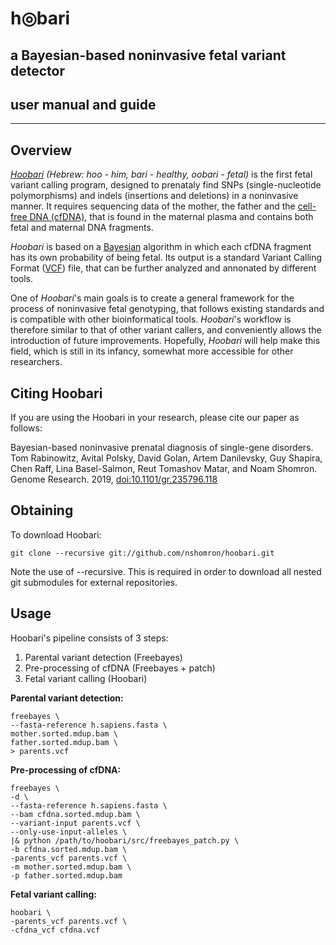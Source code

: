 <h1> h◎bari </h1>
<h2> a Bayesian-based noninvasive fetal variant detector </h2>

## user manual and guide

--------

## Overview

[*Hoobari*](https://github.com/nshomron/hoobari) *(Hebrew: hoo - him, bari - healthy, oobari - fetal)* is the first fetal variant calling program, designed to prenataly find SNPs (single-nucleotide polymorphisms) and indels (insertions and deletions) in a noninvasive manner. It requires sequencing data of the mother, the father and the [cell-free DNA (cfDNA)](https://en.wikipedia.org/wiki/Cell-free_fetal_DNA), that is found in the maternal plasma and contains both fetal and maternal DNA fragments.

*Hoobari* is based on a [Bayesian](http://en.wikipedia.org/wiki/Bayesian_inference) algorithm in which each cfDNA fragment has its own probability of being fetal. Its output is a standard Variant Calling Format ([VCF](https://samtools.github.io/hts-specs/VCFv4.2.pdf)) file, that can be further analyzed and annonated by different tools.

One of *Hoobari*'s main goals is to create a general framework for the process of noninvasive fetal genotyping, that follows existing standards and is compatible with other bioinformatical tools. *Hoobari*'s workflow is therefore similar to that of other variant callers, and conveniently allows the introduction of future improvements. Hopefully, *Hoobari* will help make this field, which is still in its infancy, somewhat more accessible for other researchers.

## Citing Hoobari

If you are using the Hoobari in your research, please cite our paper as follows:

Bayesian-based noninvasive prenatal diagnosis of single-gene disorders. Tom Rabinowitz, Avital Polsky, David Golan, Artem Danilevsky, Guy Shapira, Chen Raff, Lina Basel-Salmon, Reut Tomashov Matar, and Noam Shomron. Genome Research. 2019, [doi:10.1101/gr.235796.118](https://genome.cshlp.org/content/early/2019/02/13/gr.235796.118.abstract)

## Obtaining

To download Hoobari:

    git clone --recursive git://github.com/nshomron/hoobari.git

Note the use of --recursive. This is required in order to download all nested git submodules for external repositories.

## Usage

Hoobari's pipeline consists of 3 steps:
1. Parental variant detection (Freebayes)
2. Pre-processing of cfDNA (Freebayes + patch)
3. Fetal variant calling (Hoobari)

**Parental variant detection:**
    
    freebayes \
    --fasta-reference h.sapiens.fasta \
    mother.sorted.mdup.bam \
    father.sorted.mdup.bam \
    > parents.vcf

**Pre-processing of cfDNA:**
    
    freebayes \
    -d \
    --fasta-reference h.sapiens.fasta \
    --bam cfdna.sorted.mdup.bam \
    --variant-input parents.vcf \
    --only-use-input-alleles \
    |& python /path/to/hoobari/src/freebayes_patch.py \
    -b cfdna.sorted.mdup.bam \
    -parents_vcf parents.vcf \
    -m mother.sorted.mdup.bam \
    -p father.sorted.mdup.bam

**Fetal variant calling:**
    
    hoobari \
    -parents_vcf parents.vcf \
    -cfdna_vcf cfdna.vcf
